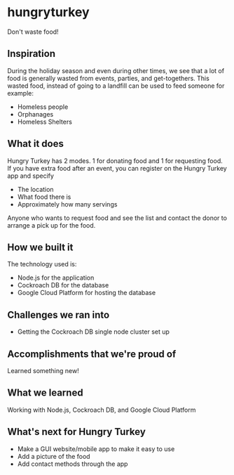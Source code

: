 # hungryturkey
Don't waste food!

## Inspiration
During the holiday season and even during other times, we see that a lot of food is generally wasted from events, parties, and get-togethers. This wasted food, instead of going to a landfill can be used to feed someone for example:
- Homeless people
- Orphanages
- Homeless Shelters

## What it does
Hungry Turkey has 2 modes. 1 for donating food and 1 for requesting food.   
If you have extra food after an event, you can register on the Hungry Turkey app and specify
- The location
- What food there is
- Approximately how many servings

Anyone who wants to request food and see the list and contact the donor to arrange a pick up for the food.

## How we built it
The technology used is:
- Node.js for the application
- Cockroach DB for the database
- Google Cloud Platform for hosting the database

## Challenges we ran into
- Getting the Cockroach DB single node cluster set up

## Accomplishments that we're proud of
Learned something new!

## What we learned
Working with Node.js, Cockroach DB, and Google Cloud Platform

## What's next for Hungry Turkey
- Make a GUI website/mobile app to make it easy to use
- Add a picture of the food
- Add contact methods through the app
